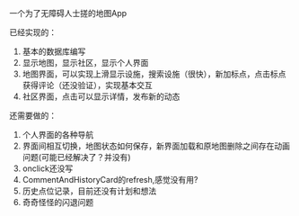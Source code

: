 一个为了无障碍人士搓的地图App


已经实现的：
1. 基本的数据库编写
2. 显示地图，显示社区，显示个人界面
3. 地图界面，可以实现上滑显示设施，搜索设施（很快），新加标点，点击标点获得评论（还没验证），实现基本交互
4. 社区界面，点击可以显示详情，发布新的动态  
  

还需要做的：
1. 个人界面的各种导航
2. 界面间相互切换，地图状态如何保存，新界面加载和原地图删除之间存在动画问题(可能已经解决了？并没有)
3. onclick还没写
4. CommentAndHistoryCard的refresh,感觉没有用?
5. 历史点位记录，目前还没有计划和想法
6. 奇奇怪怪的闪退问题

